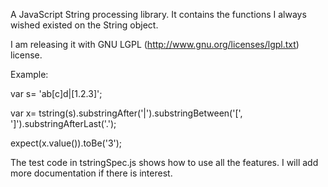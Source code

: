 A JavaScript String processing library. It contains the functions I always wished existed on
the String object.

I am releasing it with GNU LGPL (http://www.gnu.org/licenses/lgpl.txt) license.

Example:

var s= 'ab[c]d|[1.2.3]';

var x= tstring(s).substringAfter('|').substringBetween('[', ']').substringAfterLast('.');

expect(x.value()).toBe('3');


The test code in tstringSpec.js shows how to use all the features.
I will add more documentation if there is interest.
